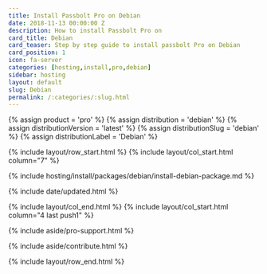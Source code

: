 ```yaml
---
title: Install Passbolt Pro on Debian
date: 2018-11-13 00:00:00 Z
description: How to install Passbolt Pro on
card_title: Debian
card_teaser: Step by step guide to install passbolt Pro on Debian
card_position: 1
icon: fa-server
categories: [hosting,install,pro,debian]
sidebar: hosting
layout: default
slug: Debian
permalink: /:categories/:slug.html
---
```


{% assign product = 'pro' %}
{% assign distribution = 'debian' %}
{% assign distributionVersion = 'latest' %}
{% assign distributionSlug = 'debian' %}
{% assign distributionLabel = 'Debian' %}

{% include layout/row_start.html %}
{% include layout/col_start.html column="7" %}

{% include hosting/install/packages/debian/install-debian-package.md %}

{% include date/updated.html %}

{% include layout/col_end.html %}
{% include layout/col_start.html column="4 last push1" %}

{% include aside/pro-support.html %}

{% include aside/contribute.html %}

{% include layout/row_end.html %}
